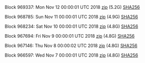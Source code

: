 Block 969337: Mon Nov 12 00:00:01 UTC 2018 [zip](https://dash-bootstrap.ams3.digitaloceanspaces.com/mainnet/2018-11-12/bootstrap.dat.zip) (5.2G) [SHA256](https://dash-bootstrap.ams3.digitaloceanspaces.com/mainnet/2018-11-12/sha256.txt)

Block 968785: Sun Nov 11 00:00:01 UTC 2018 [zip](https://dash-bootstrap.ams3.digitaloceanspaces.com/mainnet/2018-11-11/bootstrap.dat.zip) (4.9G) [SHA256](https://dash-bootstrap.ams3.digitaloceanspaces.com/mainnet/2018-11-11/sha256.txt)

Block 968234: Sat Nov 10 00:00:01 UTC 2018 [zip](https://dash-bootstrap.ams3.digitaloceanspaces.com/mainnet/2018-11-10/bootstrap.dat.zip) (4.8G) [SHA256](https://dash-bootstrap.ams3.digitaloceanspaces.com/mainnet/2018-11-10/sha256.txt)

Block 967694: Fri Nov  9 00:00:01 UTC 2018 [zip](https://dash-bootstrap.ams3.digitaloceanspaces.com/mainnet/2018-11-09/bootstrap.dat.zip) (4.8G) [SHA256](https://dash-bootstrap.ams3.digitaloceanspaces.com/mainnet/2018-11-09/sha256.txt)

Block 967146: Thu Nov  8 00:00:02 UTC 2018 [zip](https://dash-bootstrap.ams3.digitaloceanspaces.com/mainnet/2018-11-08/bootstrap.dat.zip) (4.8G) [SHA256](https://dash-bootstrap.ams3.digitaloceanspaces.com/mainnet/2018-11-08/sha256.txt)

Block 966597: Wed Nov  7 00:00:01 UTC 2018 [zip](https://dash-bootstrap.ams3.digitaloceanspaces.com/mainnet/2018-11-07/bootstrap.dat.zip) (4.8G) [SHA256](https://dash-bootstrap.ams3.digitaloceanspaces.com/mainnet/2018-11-07/sha256.txt)
